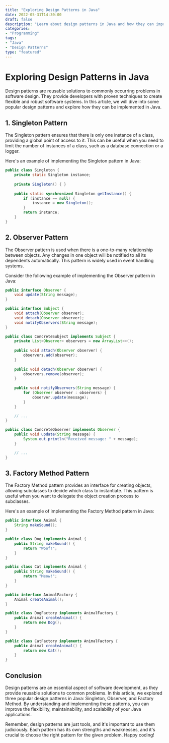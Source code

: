 ```yaml
--- 
title: "Exploring Design Patterns in Java"
date: 2022-05-31T14:30:00
draft: false
description: "Learn about design patterns in Java and how they can improve your software development."
categories: 
- "Programming"
tags: 
- "Java"
- "Design Patterns"
type: "featured"
--- 
```


# Exploring Design Patterns in Java

Design patterns are reusable solutions to commonly occurring problems in software design. They provide developers with proven techniques to create flexible and robust software systems. In this article, we will dive into some popular design patterns and explore how they can be implemented in Java.

## 1. Singleton Pattern

The Singleton pattern ensures that there is only one instance of a class, providing a global point of access to it. This can be useful when you need to limit the number of instances of a class, such as a database connection or a logger.

Here's an example of implementing the Singleton pattern in Java:

```java
public class Singleton {
    private static Singleton instance;
    
    private Singleton() { }
    
    public static synchronized Singleton getInstance() {
        if (instance == null) {
            instance = new Singleton();
        }
        return instance;
    }
}
```

## 2. Observer Pattern

The Observer pattern is used when there is a one-to-many relationship between objects. Any changes in one object will be notified to all its dependents automatically. This pattern is widely used in event handling systems.

Consider the following example of implementing the Observer pattern in Java:

```java
public interface Observer {
    void update(String message);
}

public interface Subject {
    void attach(Observer observer);
    void detach(Observer observer);
    void notifyObservers(String message);
}

public class ConcreteSubject implements Subject {
    private List<Observer> observers = new ArrayList<>();
    
    public void attach(Observer observer) {
        observers.add(observer);
    }
    
    public void detach(Observer observer) {
        observers.remove(observer);
    }
    
    public void notifyObservers(String message) {
        for (Observer observer : observers) {
            observer.update(message);
        }
    }

    // ...
}

public class ConcreteObserver implements Observer {
    public void update(String message) {
        System.out.println("Received message: " + message);
    }

    // ...
}
```

## 3. Factory Method Pattern

The Factory Method pattern provides an interface for creating objects, allowing subclasses to decide which class to instantiate. This pattern is useful when you want to delegate the object creation process to subclasses.

Here's an example of implementing the Factory Method pattern in Java:

```java
public interface Animal {
    String makeSound();
}

public class Dog implements Animal {
    public String makeSound() {
        return "Woof!";
    }
}

public class Cat implements Animal {
    public String makeSound() {
        return "Meow!";
    }
}

public interface AnimalFactory {
    Animal createAnimal();
}

public class DogFactory implements AnimalFactory {
    public Animal createAnimal() {
        return new Dog();
    }
}

public class CatFactory implements AnimalFactory {
    public Animal createAnimal() {
        return new Cat();
    }
}
```

## Conclusion

Design patterns are an essential aspect of software development, as they provide reusable solutions to common problems. In this article, we explored three popular design patterns in Java: Singleton, Observer, and Factory Method. By understanding and implementing these patterns, you can improve the flexibility, maintainability, and scalability of your Java applications.

Remember, design patterns are just tools, and it's important to use them judiciously. Each pattern has its own strengths and weaknesses, and it's crucial to choose the right pattern for the given problem. Happy coding!
